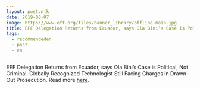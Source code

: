 ```yaml
---
layout: post.njk
date: 2019-08-07
image: https://www.eff.org/files/banner_library/offline-main.jpg
title: EFF Delegation Returns from Ecuador, says Ola Bini’s Case is Political, Not Criminal
tags:
  - recommendeden
  - post
  - en
---
```

EFF Delegation Returns from Ecuador, says Ola Bini’s Case is Political, Not Criminal. Globally Recognized Technologist Still Facing Charges in Drawn-Out Prosecution. Read more [here](https://www.eff.org/press/releases/eff-delegation-returns-ecuador-says-ola-binis-case-political-not-criminal).

